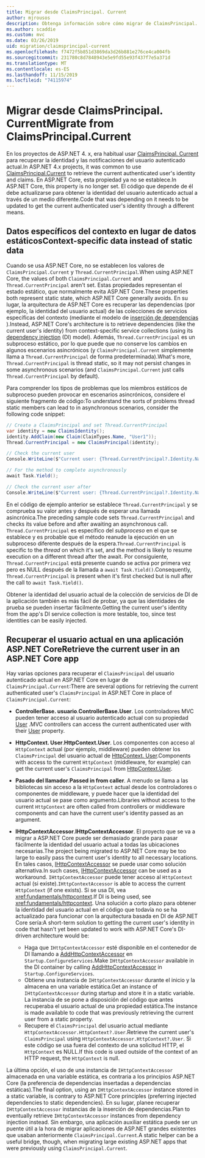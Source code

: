 ```yaml
---
title: Migrar desde ClaimsPrincipal. Current
author: mjrousos
description: Obtenga información sobre cómo migrar de ClaimsPrincipal. Current para recuperar la identidad del usuario autenticado actual y las notificaciones en ASP.NET Core.
ms.author: scaddie
ms.custom: mvc
ms.date: 03/26/2019
uid: migration/claimsprincipal-current
ms.openlocfilehash: f7472f5b851d3869da3d26b881e276ce4ca004fb
ms.sourcegitcommit: 231780c8d7848943e5e9fd55e93f437f7e5a371d
ms.translationtype: MT
ms.contentlocale: es-ES
ms.lasthandoff: 11/15/2019
ms.locfileid: "74115974"
---
```

# <a name="migrate-from-claimsprincipalcurrent"></a><span data-ttu-id="7d903-103">Migrar desde ClaimsPrincipal. Current</span><span class="sxs-lookup"><span data-stu-id="7d903-103">Migrate from ClaimsPrincipal.Current</span></span>

<span data-ttu-id="7d903-104">En los proyectos de ASP.NET 4. x, era habitual usar [ClaimsPrincipal. Current](/dotnet/api/system.security.claims.claimsprincipal.current) para recuperar la identidad y las notificaciones del usuario autenticado actual.</span><span class="sxs-lookup"><span data-stu-id="7d903-104">In ASP.NET 4.x projects, it was common to use [ClaimsPrincipal.Current](/dotnet/api/system.security.claims.claimsprincipal.current) to retrieve the current authenticated user's identity and claims.</span></span> <span data-ttu-id="7d903-105">En ASP.NET Core, esta propiedad ya no se establece.</span><span class="sxs-lookup"><span data-stu-id="7d903-105">In ASP.NET Core, this property is no longer set.</span></span> <span data-ttu-id="7d903-106">El código que depende de él debe actualizarse para obtener la identidad del usuario autenticado actual a través de un medio diferente.</span><span class="sxs-lookup"><span data-stu-id="7d903-106">Code that was depending on it needs to be updated to get the current authenticated user's identity through a different means.</span></span>

## <a name="context-specific-data-instead-of-static-data"></a><span data-ttu-id="7d903-107">Datos específicos del contexto en lugar de datos estáticos</span><span class="sxs-lookup"><span data-stu-id="7d903-107">Context-specific data instead of static data</span></span>

<span data-ttu-id="7d903-108">Cuando se usa ASP.NET Core, no se establecen los valores de `ClaimsPrincipal.Current` y `Thread.CurrentPrincipal`.</span><span class="sxs-lookup"><span data-stu-id="7d903-108">When using ASP.NET Core, the values of both `ClaimsPrincipal.Current` and `Thread.CurrentPrincipal` aren't set.</span></span> <span data-ttu-id="7d903-109">Estas propiedades representan el estado estático, que normalmente evita ASP.NET Core.</span><span class="sxs-lookup"><span data-stu-id="7d903-109">These properties both represent static state, which ASP.NET Core generally avoids.</span></span> <span data-ttu-id="7d903-110">En su lugar, la arquitectura de ASP.NET Core es recuperar las dependencias (por ejemplo, la identidad del usuario actual) de las colecciones de servicios específicas del contexto (mediante el modelo de [inserción de dependencias](xref:fundamentals/dependency-injection) ).</span><span class="sxs-lookup"><span data-stu-id="7d903-110">Instead, ASP.NET Core's architecture is to retrieve dependencies (like the current user's identity) from context-specific service collections (using its [dependency injection](xref:fundamentals/dependency-injection) (DI) model).</span></span> <span data-ttu-id="7d903-111">Además, `Thread.CurrentPrincipal` es un subproceso estático, por lo que puede que no conserve los cambios en algunos escenarios asincrónicos (y `ClaimsPrincipal.Current` simplemente llama a `Thread.CurrentPrincipal` de forma predeterminada).</span><span class="sxs-lookup"><span data-stu-id="7d903-111">What's more, `Thread.CurrentPrincipal` is thread static, so it may not persist changes in some asynchronous scenarios (and `ClaimsPrincipal.Current` just calls `Thread.CurrentPrincipal` by default).</span></span>

<span data-ttu-id="7d903-112">Para comprender los tipos de problemas que los miembros estáticos de subproceso pueden provocar en escenarios asincrónicos, considere el siguiente fragmento de código:</span><span class="sxs-lookup"><span data-stu-id="7d903-112">To understand the sorts of problems thread static members can lead to in asynchronous scenarios, consider the following code snippet:</span></span>

```csharp
// Create a ClaimsPrincipal and set Thread.CurrentPrincipal
var identity = new ClaimsIdentity();
identity.AddClaim(new Claim(ClaimTypes.Name, "User1"));
Thread.CurrentPrincipal = new ClaimsPrincipal(identity);

// Check the current user
Console.WriteLine($"Current user: {Thread.CurrentPrincipal?.Identity.Name}");

// For the method to complete asynchronously
await Task.Yield();

// Check the current user after
Console.WriteLine($"Current user: {Thread.CurrentPrincipal?.Identity.Name}");
```

<span data-ttu-id="7d903-113">En el código de ejemplo anterior se establece `Thread.CurrentPrincipal` y se comprueba su valor antes y después de esperar una llamada asincrónica.</span><span class="sxs-lookup"><span data-stu-id="7d903-113">The preceding sample code sets `Thread.CurrentPrincipal` and checks its value before and after awaiting an asynchronous call.</span></span> <span data-ttu-id="7d903-114">`Thread.CurrentPrincipal` es específico del *subproceso* en el que se establece y es probable que el método reanude la ejecución en un subproceso diferente después de la espera.</span><span class="sxs-lookup"><span data-stu-id="7d903-114">`Thread.CurrentPrincipal` is specific to the *thread* on which it's set, and the method is likely to resume execution on a different thread after the await.</span></span> <span data-ttu-id="7d903-115">Por consiguiente, `Thread.CurrentPrincipal` está presente cuando se activa por primera vez pero es NULL después de la llamada a `await Task.Yield()`.</span><span class="sxs-lookup"><span data-stu-id="7d903-115">Consequently, `Thread.CurrentPrincipal` is present when it's first checked but is null after the call to `await Task.Yield()`.</span></span>

<span data-ttu-id="7d903-116">Obtener la identidad del usuario actual de la colección de servicios de DI de la aplicación también es más fácil de probar, ya que las identidades de prueba se pueden insertar fácilmente.</span><span class="sxs-lookup"><span data-stu-id="7d903-116">Getting the current user's identity from the app's DI service collection is more testable, too, since test identities can be easily injected.</span></span>

## <a name="retrieve-the-current-user-in-an-aspnet-core-app"></a><span data-ttu-id="7d903-117">Recuperar el usuario actual en una aplicación ASP.NET Core</span><span class="sxs-lookup"><span data-stu-id="7d903-117">Retrieve the current user in an ASP.NET Core app</span></span>

<span data-ttu-id="7d903-118">Hay varias opciones para recuperar el `ClaimsPrincipal` del usuario autenticado actual en ASP.NET Core en lugar de `ClaimsPrincipal.Current`:</span><span class="sxs-lookup"><span data-stu-id="7d903-118">There are several options for retrieving the current authenticated user's `ClaimsPrincipal` in ASP.NET Core in place of `ClaimsPrincipal.Current`:</span></span>

* <span data-ttu-id="7d903-119">**ControllerBase. usuario**.</span><span class="sxs-lookup"><span data-stu-id="7d903-119">**ControllerBase.User**.</span></span> <span data-ttu-id="7d903-120">Los controladores MVC pueden tener acceso al usuario autenticado actual con su propiedad [User](/dotnet/api/microsoft.aspnetcore.mvc.controllerbase.user) .</span><span class="sxs-lookup"><span data-stu-id="7d903-120">MVC controllers can access the current authenticated user with their [User](/dotnet/api/microsoft.aspnetcore.mvc.controllerbase.user) property.</span></span>
* <span data-ttu-id="7d903-121">**HttpContext. User**.</span><span class="sxs-lookup"><span data-stu-id="7d903-121">**HttpContext.User**.</span></span> <span data-ttu-id="7d903-122">Los componentes con acceso al `HttpContext` actual (por ejemplo, middleware) pueden obtener los `ClaimsPrincipal` del usuario actual de [HttpContext. User](/dotnet/api/microsoft.aspnetcore.http.httpcontext.user).</span><span class="sxs-lookup"><span data-stu-id="7d903-122">Components with access to the current `HttpContext` (middleware, for example) can get the current user's `ClaimsPrincipal` from [HttpContext.User](/dotnet/api/microsoft.aspnetcore.http.httpcontext.user).</span></span>
* <span data-ttu-id="7d903-123">**Pasado del llamador**.</span><span class="sxs-lookup"><span data-stu-id="7d903-123">**Passed in from caller**.</span></span> <span data-ttu-id="7d903-124">A menudo se llama a las bibliotecas sin acceso a la `HttpContext` actual desde los controladores o componentes de middleware, y puede hacer que la identidad del usuario actual se pase como argumento.</span><span class="sxs-lookup"><span data-stu-id="7d903-124">Libraries without access to the current `HttpContext` are often called from controllers or middleware components and can have the current user's identity passed as an argument.</span></span>
* <span data-ttu-id="7d903-125">**IHttpContextAccessor**.</span><span class="sxs-lookup"><span data-stu-id="7d903-125">**IHttpContextAccessor**.</span></span> <span data-ttu-id="7d903-126">El proyecto que se va a migrar a ASP.NET Core puede ser demasiado grande para pasar fácilmente la identidad del usuario actual a todas las ubicaciones necesarias.</span><span class="sxs-lookup"><span data-stu-id="7d903-126">The project being migrated to ASP.NET Core may be too large to easily pass the current user's identity to all necessary locations.</span></span> <span data-ttu-id="7d903-127">En tales casos, [IHttpContextAccessor](/dotnet/api/microsoft.aspnetcore.http.ihttpcontextaccessor) se puede usar como solución alternativa.</span><span class="sxs-lookup"><span data-stu-id="7d903-127">In such cases, [IHttpContextAccessor](/dotnet/api/microsoft.aspnetcore.http.ihttpcontextaccessor) can be used as a workaround.</span></span> <span data-ttu-id="7d903-128">`IHttpContextAccessor` puede tener acceso al `HttpContext` actual (si existe).</span><span class="sxs-lookup"><span data-stu-id="7d903-128">`IHttpContextAccessor` is able to access the current `HttpContext` (if one exists).</span></span> <span data-ttu-id="7d903-129">Si se usa DI, vea <xref:fundamentals/httpcontext>.</span><span class="sxs-lookup"><span data-stu-id="7d903-129">If DI is being used, see <xref:fundamentals/httpcontext>.</span></span> <span data-ttu-id="7d903-130">Una solución a corto plazo para obtener la identidad del usuario actual en el código que todavía no se ha actualizado para funcionar con la arquitectura basada en DI de ASP.NET Core sería:</span><span class="sxs-lookup"><span data-stu-id="7d903-130">A short-term solution to getting the current user's identity in code that hasn't yet been updated to work with ASP.NET Core's DI-driven architecture would be:</span></span>

  * <span data-ttu-id="7d903-131">Haga que `IHttpContextAccessor` esté disponible en el contenedor de DI llamando a [AddHttpContextAccessor](https://github.com/aspnet/Hosting/issues/793) en `Startup.ConfigureServices`.</span><span class="sxs-lookup"><span data-stu-id="7d903-131">Make `IHttpContextAccessor` available in the DI container by calling [AddHttpContextAccessor](https://github.com/aspnet/Hosting/issues/793) in `Startup.ConfigureServices`.</span></span>
  * <span data-ttu-id="7d903-132">Obtiene una instancia de `IHttpContextAccessor` durante el inicio y la almacena en una variable estática.</span><span class="sxs-lookup"><span data-stu-id="7d903-132">Get an instance of `IHttpContextAccessor` during startup and store it in a static variable.</span></span> <span data-ttu-id="7d903-133">La instancia de se pone a disposición del código que antes recuperaba el usuario actual de una propiedad estática.</span><span class="sxs-lookup"><span data-stu-id="7d903-133">The instance is made available to code that was previously retrieving the current user from a static property.</span></span>
  * <span data-ttu-id="7d903-134">Recupere el `ClaimsPrincipal` del usuario actual mediante `HttpContextAccessor.HttpContext?.User`.</span><span class="sxs-lookup"><span data-stu-id="7d903-134">Retrieve the current user's `ClaimsPrincipal` using `HttpContextAccessor.HttpContext?.User`.</span></span> <span data-ttu-id="7d903-135">Si este código se usa fuera del contexto de una solicitud HTTP, el `HttpContext` es NULL.</span><span class="sxs-lookup"><span data-stu-id="7d903-135">If this code is used outside of the context of an HTTP request, the `HttpContext` is null.</span></span>

<span data-ttu-id="7d903-136">La última opción, el uso de una instancia de `IHttpContextAccessor` almacenada en una variable estática, es contraria a los principios ASP.NET Core (la preferencia de dependencias insertadas a dependencias estáticas).</span><span class="sxs-lookup"><span data-stu-id="7d903-136">The final option, using an `IHttpContextAccessor` instance stored in a static variable, is contrary to ASP.NET Core principles (preferring injected dependencies to static dependencies).</span></span> <span data-ttu-id="7d903-137">En su lugar, planee recuperar `IHttpContextAccessor` instancias de la inserción de dependencias.</span><span class="sxs-lookup"><span data-stu-id="7d903-137">Plan to eventually retrieve `IHttpContextAccessor` instances from dependency injection instead.</span></span> <span data-ttu-id="7d903-138">Sin embargo, una aplicación auxiliar estática puede ser un puente útil a la hora de migrar aplicaciones de ASP.NET grandes existentes que usaban anteriormente `ClaimsPrincipal.Current`.</span><span class="sxs-lookup"><span data-stu-id="7d903-138">A static helper can be a useful bridge, though, when migrating large existing ASP.NET apps that were previously using `ClaimsPrincipal.Current`.</span></span>
